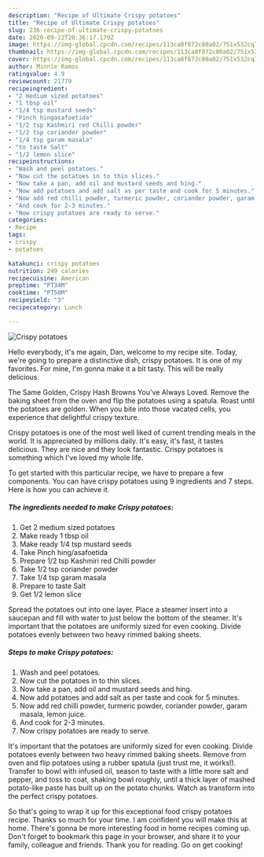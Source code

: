 ```yaml
---
description: "Recipe of Ultimate Crispy potatoes"
title: "Recipe of Ultimate Crispy potatoes"
slug: 236-recipe-of-ultimate-crispy-potatoes
date: 2020-09-22T20:36:17.179Z
image: https://img-global.cpcdn.com/recipes/113ca8f872c80a02/751x532cq70/crispy-potatoes-recipe-main-photo.jpg
thumbnail: https://img-global.cpcdn.com/recipes/113ca8f872c80a02/751x532cq70/crispy-potatoes-recipe-main-photo.jpg
cover: https://img-global.cpcdn.com/recipes/113ca8f872c80a02/751x532cq70/crispy-potatoes-recipe-main-photo.jpg
author: Minnie Ramos
ratingvalue: 4.9
reviewcount: 21779
recipeingredient:
- "2 medium sized potatoes"
- "1 tbsp oil"
- "1/4 tsp mustard seeds"
- "Pinch hingasafoetida"
- "1/2 tsp Kashmiri red Chilli powder"
- "1/2 tsp coriander powder"
- "1/4 tsp garam masala"
- "to taste Salt"
- "1/2 lemon slice"
recipeinstructions:
- "Wash and peel potatoes."
- "Now cut the potatoes in to thin slices."
- "Now take a pan, add oil and mustard seeds and hing."
- "Now add potatoes and add salt as per taste and cook for 5 minutes."
- "Now add red chilli powder, turmeric powder, coriander powder, garam masala, lemon juice."
- "And cook for 2-3 minutes."
- "Now crispy potatoes are ready to serve."
categories:
- Recipe
tags:
- crispy
- potatoes

katakunci: crispy potatoes 
nutrition: 249 calories
recipecuisine: American
preptime: "PT34M"
cooktime: "PT50M"
recipeyield: "3"
recipecategory: Lunch

---
```



![Crispy potatoes](https://img-global.cpcdn.com/recipes/113ca8f872c80a02/751x532cq70/crispy-potatoes-recipe-main-photo.jpg)

Hello everybody, it's me again, Dan, welcome to my recipe site. Today, we're going to prepare a distinctive dish, crispy potatoes. It is one of my favorites. For mine, I'm gonna make it a bit tasty. This will be really delicious.

The Same Golden, Crispy Hash Browns You&#39;ve Always Loved. Remove the baking sheet from the oven and flip the potatoes using a spatula. Roast until the potatoes are golden. When you bite into those vacated cells, you experience that delightful crispy texture.

Crispy potatoes is one of the most well liked of current trending meals in the world. It is appreciated by millions daily. It's easy, it's fast, it tastes delicious. They are nice and they look fantastic. Crispy potatoes is something which I've loved my whole life.


To get started with this particular recipe, we have to prepare a few components. You can have crispy potatoes using 9 ingredients and 7 steps. Here is how you can achieve it.

<!--inarticleads1-->

##### The ingredients needed to make Crispy potatoes:

1. Get 2 medium sized potatoes
1. Make ready 1 tbsp oil
1. Make ready 1/4 tsp mustard seeds
1. Take Pinch hing/asafoetida
1. Prepare 1/2 tsp Kashmiri red Chilli powder
1. Take 1/2 tsp coriander powder
1. Take 1/4 tsp garam masala
1. Prepare to taste Salt
1. Get 1/2 lemon slice


Spread the potatoes out into one layer. Place a steamer insert into a saucepan and fill with water to just below the bottom of the steamer. It&#39;s important that the potatoes are uniformly sized for even cooking. Divide potatoes evenly between two heavy rimmed baking sheets. 

<!--inarticleads2-->

##### Steps to make Crispy potatoes:

1. Wash and peel potatoes.
1. Now cut the potatoes in to thin slices.
1. Now take a pan, add oil and mustard seeds and hing.
1. Now add potatoes and add salt as per taste and cook for 5 minutes.
1. Now add red chilli powder, turmeric powder, coriander powder, garam masala, lemon juice.
1. And cook for 2-3 minutes.
1. Now crispy potatoes are ready to serve.


It&#39;s important that the potatoes are uniformly sized for even cooking. Divide potatoes evenly between two heavy rimmed baking sheets. Remove from oven and flip potatoes using a rubber spatula (just trust me, it works!). Transfer to bowl with infused oil, season to taste with a little more salt and pepper, and toss to coat, shaking bowl roughly, until a thick layer of mashed potato-like paste has built up on the potato chunks. Watch as transform into the perfect crispy potatoes. 

So that's going to wrap it up for this exceptional food crispy potatoes recipe. Thanks so much for your time. I am confident you will make this at home. There's gonna be more interesting food in home recipes coming up. Don't forget to bookmark this page in your browser, and share it to your family, colleague and friends. Thank you for reading. Go on get cooking!
